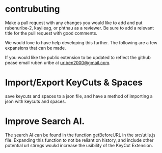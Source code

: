 # contrubuting
Make a pull request with any changes you would like to add and put rubenuribe-2, kaylieag, or phthau as a reviewer. 
Be sure to add a relevant title for the pull request with good comments. 

We would love to have help developing this further. The following are a few expansions that can be made.

If you would like the public extension to be updated to reflect the github pease email ruben uribe at uriben2000@gmail.com.

# Import/Export KeyCuts & Spaces
save keycuts and spaces to a json file, and have a method of importing a json with keycuts and spaces. 

# Improve Search AI.
The search AI can be found in the function getBeforeURL in the src/utils.js file. Expanding this function to not be reliant on history, and include other potential url stirngs woukd increase the usibility of the KeyCut Extension.
